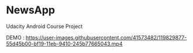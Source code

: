 # NewsApp

Udacity Android Course Project

DEMO :
https://user-images.githubusercontent.com/41573482/119829877-55d45b00-bf19-11eb-9410-245b77665043.mp4


